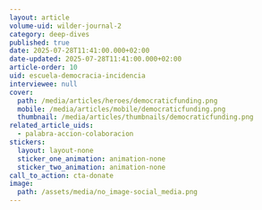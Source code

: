 ```yaml
---
layout: article
volume-uid: wilder-journal-2
category: deep-dives
published: true
date: 2025-07-28T11:41:00.000+02:00
date-updated: 2025-07-28T11:41:00.000+02:00
article-order: 10
uid: escuela-democracia-incidencia
interviewee: null
cover:
  path: /media/articles/heroes/democraticfunding.png
  mobile: /media/articles/mobile/democraticfunding.png
  thumbnail: /media/articles/thumbnails/democraticfunding.png
related_article_uids:
  - palabra-accion-colaboracion
stickers:
  layout: layout-none
  sticker_one_animation: animation-none
  sticker_two_animation: animation-none
call_to_action: cta-donate
image:
  path: /assets/media/no_image-social_media.png
---
```

